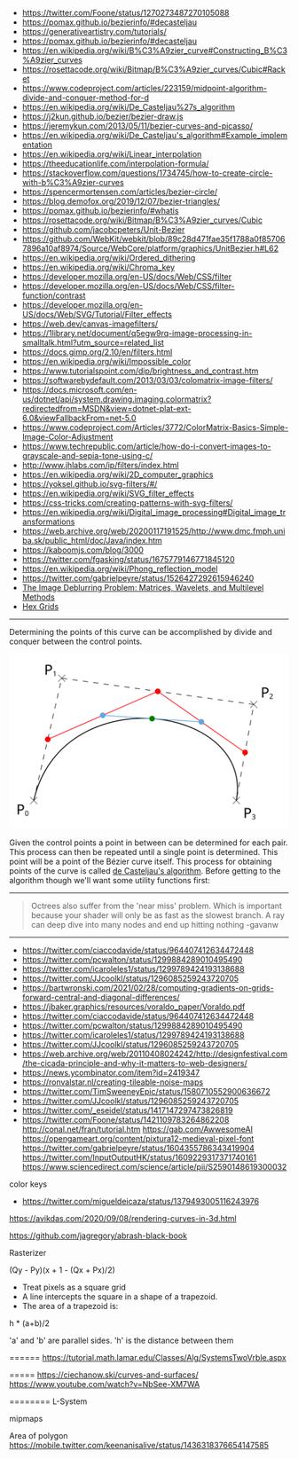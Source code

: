 - <https://twitter.com/Foone/status/1270273487270105088>
- <https://pomax.github.io/bezierinfo/#decasteljau>
- <https://generativeartistry.com/tutorials/>
- <https://pomax.github.io/bezierinfo/#decasteljau>
- <https://en.wikipedia.org/wiki/B%C3%A9zier_curve#Constructing_B%C3%A9zier_curves>
- <https://rosettacode.org/wiki/Bitmap/B%C3%A9zier_curves/Cubic#Racket>
- <https://www.codeproject.com/articles/223159/midpoint-algorithm-divide-and-conquer-method-for-d>
- <https://en.wikipedia.org/wiki/De_Casteljau%27s_algorithm>
- <https://j2kun.github.io/bezier/bezier-draw.js>
- <https://jeremykun.com/2013/05/11/bezier-curves-and-picasso/>
- <https://en.wikipedia.org/wiki/De_Casteljau's_algorithm#Example_implementation>
- <https://en.wikipedia.org/wiki/Linear_interpolation>
- <https://theeducationlife.com/interpolation-formula/>
- <https://stackoverflow.com/questions/1734745/how-to-create-circle-with-b%C3%A9zier-curves>
- <https://spencermortensen.com/articles/bezier-circle/>
- <https://blog.demofox.org/2019/12/07/bezier-triangles/>
- <https://pomax.github.io/bezierinfo/#whatis>
- <https://rosettacode.org/wiki/Bitmap/B%C3%A9zier_curves/Cubic>
- <https://github.com/jacobcpeters/Unit-Bezier>
- <https://github.com/WebKit/webkit/blob/89c28d471fae35f1788a0f857067896a10af8974/Source/WebCore/platform/graphics/UnitBezier.h#L62>
- <https://en.wikipedia.org/wiki/Ordered_dithering>
- <https://en.wikipedia.org/wiki/Chroma_key>
- <https://developer.mozilla.org/en-US/docs/Web/CSS/filter>
- <https://developer.mozilla.org/en-US/docs/Web/CSS/filter-function/contrast>
- <https://developer.mozilla.org/en-US/docs/Web/SVG/Tutorial/Filter_effects>
- <https://web.dev/canvas-imagefilters/>
- <https://1library.net/document/q5egw9rq-image-processing-in-smalltalk.html?utm_source=related_list>
- <https://docs.gimp.org/2.10/en/filters.html>
- <https://en.wikipedia.org/wiki/Impossible_color>
- <https://www.tutorialspoint.com/dip/brightness_and_contrast.htm>
- <https://softwarebydefault.com/2013/03/03/colomatrix-image-filters/>
- <https://docs.microsoft.com/en-us/dotnet/api/system.drawing.imaging.colormatrix?redirectedfrom=MSDN&view=dotnet-plat-ext-6.0&viewFallbackFrom=net-5.0>
- <https://www.codeproject.com/Articles/3772/ColorMatrix-Basics-Simple-Image-Color-Adjustment>
- <https://www.techrepublic.com/article/how-do-i-convert-images-to-grayscale-and-sepia-tone-using-c/>
- <http://www.jhlabs.com/ip/filters/index.html>
- <https://en.wikipedia.org/wiki/2D_computer_graphics>
- <https://yoksel.github.io/svg-filters/#/>
- <https://en.wikipedia.org/wiki/SVG_filter_effects>
- <https://css-tricks.com/creating-patterns-with-svg-filters/>
- <https://en.wikipedia.org/wiki/Digital_image_processing#Digital_image_transformations>
- <https://web.archive.org/web/20200117191525/http://www.dmc.fmph.uniba.sk/public_html/doc/Java/index.htm>
- <https://kaboomjs.com/blog/3000>
- <https://twitter.com/fgasking/status/1675779146771845120>
- <https://en.wikipedia.org/wiki/Phong_reflection_model>
- <https://twitter.com/gabrielpeyre/status/1526427292615946240>
- [The Image Deblurring Problem: Matrices, Wavelets, and Multilevel Methods](https://www.ams.org/journals/notices/202208/noti2534/noti2534.html?adat=September%202022&trk=2534&galt=none&cat=feature&pdfissue=202208&pdffile=rnoti-p1284.pdf&_zs=vmoJL1&_zl=3foo6)
- [Hex Grids](https://playtechs.blogspot.com/2007/04/hex-grids.html)

---

Determining the points of this curve can be accomplished by divide and conquer between the control points.

![Bézier curve midpoints](/media-library/graphics-programming/bezier-curve-midpoint.svg "Bézier curve divide and conquer")

Given the control points a point in between can be determined for each pair. This process can then be repeated until
a single point is determined. This point will be a point of the Bézier curve itself. This process for obtaining points
of the curve is called [de Casteljau's algorithm](https://en.wikipedia.org/wiki/De_Casteljau's_algorithm). Before
getting to the algorithm though we'll want some utility functions first:

---

> Octrees also suffer from the 'near miss' problem. Which is important because your shader
> will only be as fast as the slowest branch. A ray can deep dive into many nodes and end up hitting nothing
> -gavanw
---

- <https://twitter.com/ciaccodavide/status/964407412634472448>
- <https://twitter.com/pcwalton/status/1299884289010495490>
- <https://twitter.com/icaroleles1/status/1299789424193138688>
- <https://twitter.com/JJcoolkl/status/1296085259243720705>
- <https://bartwronski.com/2021/02/28/computing-gradients-on-grids-forward-central-and-diagonal-differences/>
- <https://jbaker.graphics/resources/voraldo_paper/Voraldo.pdf>
- <https://twitter.com/ciaccodavide/status/964407412634472448>
- <https://twitter.com/pcwalton/status/1299884289010495490>
- <https://twitter.com/icaroleles1/status/1299789424193138688>
- <https://twitter.com/JJcoolkl/status/1296085259243720705>
- <https://web.archive.org/web/20110408024242/http://designfestival.com/the-cicada-principle-and-why-it-matters-to-web-designers/>
- <https://news.ycombinator.com/item?id=2419347>
- <https://ronvalstar.nl/creating-tileable-noise-maps>
- <https://twitter.com/TimSweeneyEpic/status/1580710552900636672>
- <https://twitter.com/JJcoolkl/status/1296085259243720705>
- <https://twitter.com/_eseidel/status/1417147297473826819>
- <https://twitter.com/Foone/status/1421109783264862208>
<http://conal.net/fran/tutorial.htm>
<https://gab.com/AwwesomeAI>
<https://opengameart.org/content/pixtura12-medieval-pixel-font>
<https://twitter.com/gabrielpeyre/status/1604355786343419904>
<https://twitter.com/InputOutputHK/status/1609229317371740161>
<https://www.sciencedirect.com/science/article/pii/S2590148619300032>

color keys

- <https://twitter.com/migueldeicaza/status/1379493005116243976>

<https://avikdas.com/2020/09/08/rendering-curves-in-3d.html>

<https://github.com/jagregory/abrash-black-book>

Rasterizer

(Qy - Py)(x + 1 - (Qx + Px)/2)

- Treat pixels as a square grid
- A line intercepts the square in a shape of a trapezoid.
- The area of a trapezoid is:

h * (a+b)/2

'a' and 'b' are parallel sides. 'h' is the distance between them

======
<https://tutorial.math.lamar.edu/Classes/Alg/SystemsTwoVrble.aspx>

=====
<https://ciechanow.ski/curves-and-surfaces/>
<https://www.youtube.com/watch?v=NbSee-XM7WA>

========
L-System

mipmaps

Area of polygon
<https://mobile.twitter.com/keenanisalive/status/1436318376654147585>
